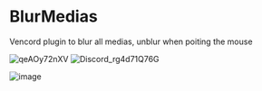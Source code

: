 # BlurMedias
Vencord plugin to blur all medias, unblur when poiting the mouse

![qeAOy72nXV](https://github.com/user-attachments/assets/9edef370-858c-4500-91cf-1f0c84cf36ca)
![Discord_rg4d71Q76G](https://github.com/user-attachments/assets/a909d72d-0439-4c30-b3fd-78f0bbc165a8)

![image](https://github.com/user-attachments/assets/f6dbda9d-43ba-4785-94ff-e6e52a501100)

